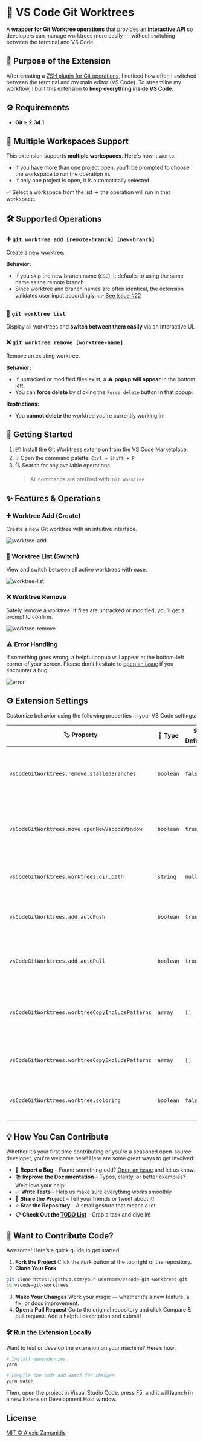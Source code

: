 # 🧩 VS Code Git Worktrees

A **wrapper for Git Worktree operations** that provides an **interactive API** so developers can manage worktrees more easily — without switching between the terminal and VS Code.

## 🎯 Purpose of the Extension

After creating a [ZSH plugin for Git operations](https://github.com/alexiszamanidis/zsh-git-fzf), I noticed how often I switched between the terminal and my main editor (VS Code). To streamline my workflow, I built this extension to **keep everything inside VS Code**.

## ⚙️ Requirements

-   **Git ≥ 2.34.1**

## 🧪 Multiple Workspaces Support

This extension supports **multiple workspaces**. Here's how it works:

-   If you have more than one project open, you'll be prompted to choose the workspace to run the operation in.
-   If only one project is open, it is automatically selected.

✅ Select a workspace from the list → the operation will run in that workspace.

## 🛠️ Supported Operations

### ➕ `git worktree add [remote-branch] [new-branch]`

Create a new worktree.

**Behavior:**

-   If you skip the new branch name (`ESC`), it defaults to using the same name as the remote branch.
-   Since worktree and branch names are often identical, the extension validates user input accordingly.
    👉 [See Issue #22](https://github.com/alexiszamanidis/vscode-git-worktrees/issues/22)

### 📄 `git worktree list`

Display all worktrees and **switch between them easily** via an interactive UI.

### ❌ `git worktree remove [worktree-name]`

Remove an existing worktree.

**Behavior:**

-   If untracked or modified files exist, a ⚠️ **popup will appear** in the bottom left.
-   You can **force delete** by clicking the `Force delete` button in that popup.

**Restrictions:**

-   You **cannot delete** the worktree you're currently working in.

## 🚀 Getting Started

1. 📦 Install the [Git Worktrees](https://marketplace.visualstudio.com/items?itemName=GitWorktrees.git-worktrees) extension from the VS Code Marketplace.
2. 💡 Open the command palette: `Ctrl + Shift + P`
3. 🔍 Search for any available operations
    > All commands are prefixed with: `Git Worktree: `

## ✨ Features & Operations

### ➕ Worktree Add (Create)

Create a new Git worktree with an intuitive interface.

![worktree-add](https://user-images.githubusercontent.com/48658768/166140848-f58e7cd6-17c1-4ed6-a29f-2295518b39da.gif)

### 🔁 Worktree List (Switch)

View and switch between all active worktrees with ease.

![worktree-list](https://user-images.githubusercontent.com/48658768/157105330-6db6ecae-75b4-4b0b-9fe8-4762ef389931.gif)

### ❌ Worktree Remove

Safely remove a worktree. If files are untracked or modified, you’ll get a prompt to confirm.

![worktree-remove](https://user-images.githubusercontent.com/48658768/160238740-e9e5dc1a-4c45-4d66-a6c1-4a8ae73d412d.gif)

### ⚠️ Error Handling

If something goes wrong, a helpful popup will appear at the bottom-left corner of your screen.
Please don’t hesitate to [open an issue](https://github.com/alexiszamanidis/vscode-git-worktrees/issues) if you encounter a bug.

![error](https://user-images.githubusercontent.com/48658768/160239217-c915cf20-9e03-49cb-be3b-9a4b691cf189.gif)

## ⚙️ Extension Settings

Customize behavior using the following properties in your VS Code settings:

| 🏷️ Property                                      | 🧩 Type   | 🛠️ Default | 📃 Description                                                     |
| ------------------------------------------------ | --------- | ---------- | ------------------------------------------------------------------ |
| `vsCodeGitWorktrees.remove.stalledBranches`      | `boolean` | `false`    | Remove local (stalled) branches that no longer exist on the remote |
| `vsCodeGitWorktrees.move.openNewVscodeWindow`    | `boolean` | `true`     | Open a new VS Code window when switching or creating a worktree    |
| `vsCodeGitWorktrees.worktrees.dir.path`          | `string`  | `null`     | Define a directory for storing all your worktrees                  |
| `vsCodeGitWorktrees.add.autoPush`                | `boolean` | `true`     | Automatically push the new worktree branch after creation          |
| `vsCodeGitWorktrees.add.autoPull`                | `boolean` | `true`     | Automatically pull updates after creating a new worktree branch    |
| `vsCodeGitWorktrees.worktreeCopyIncludePatterns` | `array`   | `[]`       | Files and folders to copy from the source repo to the new worktree |
| `vsCodeGitWorktrees.worktreeCopyExcludePatterns` | `array`   | `[]`       | Files and folders to **exclude** from the worktree copy            |
| `vsCodeGitWorktrees.worktree.coloring`           | `boolean` | `false`    | Enable color labels when creating or switching worktrees           |

## 💡 How You Can Contribute

Whether it’s your first time contributing or you're a seasoned open-source developer, you're welcome here! Here are some great ways to get involved:

-   🐛 **Report a Bug** – Found something odd? [Open an issue](https://github.com/alexiszamanidis/vscode-git-worktrees/issues) and let us know.
-   📚 **Improve the Documentation** – Typos, clarity, or better examples? We’d love your help!
-   ✅ **Write Tests** – Help us make sure everything works smoothly.
-   📢 **Share the Project** – Tell your friends or tweet about it!
-   ⭐️ **Star the Repository** – A small gesture that means a lot.
-   📋 **Check Out the [TODO List](https://github.com/alexiszamanidis/vscode-git-worktrees/blob/master/TODO.md)** – Grab a task and dive in!

## 🚀 Want to Contribute Code?

Awesome! Here’s a quick guide to get started:

1. **Fork the Project**
   Click the _Fork_ button at the top right of the repository.
2. **Clone Your Fork**

```bash
git clone https://github.com/your-username/vscode-git-worktrees.git
cd vscode-git-worktrees
```

3. **Make Your Changes**
   Work your magic — whether it’s a new feature, a fix, or docs improvement.
4. **Open a Pull Request**
   Go to the original repository and click Compare & pull request. Add a helpful description and submit!

### 🛠️ Run the Extension Locally

Want to test or develop the extension on your machine? Here’s how:

```bash
# Install dependencies
yarn

# Compile the code and watch for changes
yarn watch
```

Then, open the project in Visual Studio Code, press F5, and it will launch in a new Extension Development Host window.

## License

[MIT © Alexis Zamanidis](https://github.com/alexiszamanidis/vscode-git-worktrees/blob/master/LICENSE)

